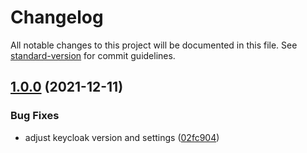 # Changelog

All notable changes to this project will be documented in this file. See [standard-version](https://github.com/conventional-changelog/standard-version) for commit guidelines.

## [1.0.0](https://github.com/innovation-hub-bergisches-rheinland/prox-job-service/compare/v0.2.0...v1.0.0) (2021-12-11)


### Bug Fixes

* adjust keycloak version and settings ([02fc904](https://github.com/innovation-hub-bergisches-rheinland/prox-job-service/commit/02fc904bc52dc1067e0bb85e0d39fdbedf92fe78))
